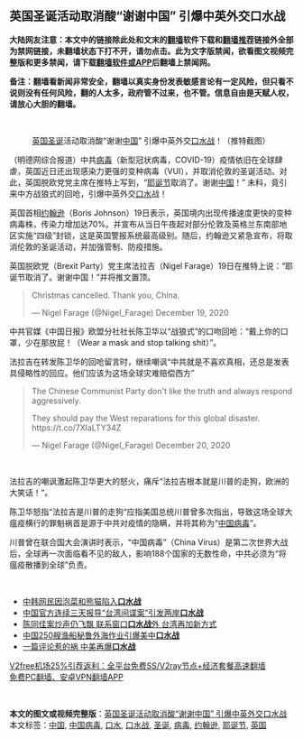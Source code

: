  <h2>英国圣诞活动取消酸“谢谢中国” 引爆中英外交口水战</h2> <p class="notice"><b>大陆网友注意：本文中的链接除此处和文末的<a href="https://github.com/bannedbook/fanqiang" >翻墙</a>软件下载和<a href="https://github.com/killgcd/justmysocks/blob/master/README.md">翻墙推荐</a>链接外全部为禁网链接，未翻墙状态下打不开，请勿点击。此为文字版禁闻，欲看图文视频完整版和更多禁闻，请下载<a href="https://github.com/bannedbook/fanqiang">翻墙软件或APP</a>后翻墙上禁闻网。</p><p>备注：翻墙看新闻非常安全，翻墙以真实身份发表敏感言论有一定风险，但只看不说则没有任何风险，翻的人太多，政府管不过来，也不管。信息自由是天赋人权，请放心大胆的翻墙。</b></p>  <div class="entry"> <br /> <figure><figcaption class="wp-caption-text"><a href="https://www.bannedbook.org/bnews/tag/%e8%8b%b1%e5%9b%bd/" class="st_tag internal_tag" rel="tag" title="标签 英国 下的日志">英国</a><a href="https://www.bannedbook.org/bnews/tag/%E5%9C%A3%E8%AF%9E/" class="st_tag internal_tag" rel="tag" title="标签 圣诞 下的日志">圣诞</a>活动取消酸“谢谢<a href="https://www.bannedbook.org/bnews/tag/%E4%B8%AD%E5%9B%BD/" class="st_tag internal_tag" rel="tag" title="标签 中国 下的日志">中国</a>”  引爆中英外交<a href="https://www.bannedbook.org/bnews/tag/%E5%8F%A3%E6%B0%B4%E6%88%98/" class="st_tag internal_tag" rel="tag" title="标签 口水战 下的日志">口水战</a>！（推特截图）</figcaption></figure> <p>（明德网综合报道）中共<a href="https://www.bannedbook.org/bnews/tag/%e7%97%85%e6%af%92/" class="st_tag internal_tag" rel="tag" title="标签 病毒 下的日志">病毒</a>（新型冠状病毒，COVID-19）疫情依旧在全球肆虐，英国近日还出现感染力更强的变种病毒（VUI），并取消伦敦的圣诞活动。对此，英国脱欧党党主席在推特上写到，“<a href="https://www.bannedbook.org/bnews/tag/%e8%80%b6%e8%af%9e%e8%8a%82/" class="st_tag internal_tag" rel="tag" title="标签 耶诞节 下的日志">耶诞节</a>取消了。谢谢<span class='wp_keywordlink_affiliate'><a href="https://www.bannedbook.org/" title="中国" target="_blank">中国</a></span>！” 未料，竟引来中方战狼式的回呛，引爆中英外交<a href="https://www.bannedbook.org/bnews/tag/%E5%8F%A3%E6%B0%B4/" class="st_tag internal_tag" rel="tag" title="标签 口水 下的日志">口水</a>战！</p> <p>英国首相<a href="https://www.bannedbook.org/bnews/tag/%e7%ba%a6%e7%bf%b0%e9%80%8a/" class="st_tag internal_tag" rel="tag" title="标签 约翰逊 下的日志">约翰逊</a>（Boris Johnson）19日表示，英国境内出现传播速度更快的变种病毒株，传染力增加达70%。并宣布从当日午夜起对部分伦敦及英格兰东南部地区实施“四级”封锁，这是英国警报系统最高级别。随后，约翰逊又紧急宣布，将取消伦敦的圣诞活动，并加强管制、防疫措施。</p> <p>英国脱欧党（Brexit Party）党主席法拉吉（Nigel Farage）19日在推特上说：“耶诞节取消了。谢谢中国！”并将推文置顶。</p> <blockquote class="twitter-tweet" data-width="550" data-dnt="true"> <p>Christmas cancelled. Thank you, China.</p> <p>&mdash; Nigel Farage (@Nigel_Farage) December 19, 2020</p>  </blockquote> <p>中共官媒《中国日报》欧盟分社社长陈卫华以“战狼式”的口吻回呛：“戴上你的口罩，少在那放屁！（Wear a mask and stop talking shit）”。</p> <p>法拉吉在转发陈卫华的回呛留言时，继续嘲讽“中共就是不喜欢真相，还总是发表具侵略性的回应。他们应该为这场全球灾难赔偿西方”</p> <blockquote class="twitter-tweet" data-width="550" data-dnt="true"> <p>The Chinese Communist Party don&#39;t like the truth and always respond aggressively. </p> <p>They should pay the West reparations for this global disaster. https://t.co/7XlaLTY34Z</p> <p>&mdash; Nigel Farage (@Nigel_Farage) December 20, 2020</p>  </blockquote> <p>&nbsp;</p> <p>法拉吉的嘲讽激起陈卫华更大的怒火，痛斥“法拉吉根本就是川普的走狗，欧洲的大笑话！”。</p> <p>陈卫华怒指“法拉吉是川普的走狗“应指美国总统川普曾多次指出，导致这场全球大瘟疫横行的罪魁祸首是源于中共对疫情的隐瞒，并将其称为“<a href="https://www.bannedbook.org/bnews/tag/%e4%b8%ad%e5%9b%bd%e7%97%85%e6%af%92/" class="st_tag internal_tag" rel="tag" title="标签 中国病毒 下的日志">中国病毒</a>”。</p> <p>川普曾在联合国大会演讲时表示，“中国病毒”（China Virus）是第二次世界大战后，全球再一次面临看不见的敌人，影响188个国家的无数性命，中共必须为“将瘟疫散播到全球”负责。</p> <p>&nbsp;</p>  <ul class='op-related-articles' title='相关阅读'> <li><a href='https://www.bannedbook.org/bnews/cbnews/20201206/1443093.html' target='_blank'>中韩网民因泡菜和熊猫陷入<b>口水战</b></a></li> <li><a href='https://www.bannedbook.org/bnews/baitai/20201014/1413581.html' target='_blank'>中国官方连续三天报导“台湾间谍案”引发两岸<b>口水战</b></a></li> <li><a href='https://www.bannedbook.org/bnews/cnnews/hknews/20201008/1410266.html' target='_blank'>陈同佳案炒声仍飞飘 联系窗口<b>口水战</b>外 台湾再加新方式</a></li> <li><a href='https://www.bannedbook.org/bnews/baitai/20200926/1403655.html' target='_blank'>中国250艘渔船秘鲁外海作业引爆美中<b>口水战</b></a></li> <li><a href='https://www.bannedbook.org/bnews/baitai/20200912/1395189.html' target='_blank'>一篇评论惹的祸 中美再爆<b>口水战</b></a></li> </ul> <p class="texttj"> <a href="https://www.bannedbook.org/forum23/topic22702.html" target="_blank">V2free机场25%引荐返利：全平台免费SS/V2ray节点+经济套餐高速翻墙</a><br/> <a href="https://github.com/bannedbook/fanqiang/wiki/%E7%A6%81%E9%97%BB%E7%BD%91%E5%AE%89%E5%8D%93%E7%BF%BB%E5%A2%99%E6%96%B0%E9%97%BBAPP" target="_blank">免费PC翻墙、安卓VPN翻墙APP</a></p><p>&nbsp;</p><a name='sharetosocial'></a>       <div><b>本文的图文或视频完整版</b>：<a href='https://www.bannedbook.org/bnews/comments/20201223/1453123.html'>英国圣诞活动取消酸“谢谢中国” 引爆中英外交口水战</a></div>  </div><!--END ENTRY--> <div class="postfooter"> <div>本文标签：<a href="https://www.bannedbook.org/bnews/tag/%E4%B8%AD%E5%9B%BD/" rel="tag">中国</a>, <a href="https://www.bannedbook.org/bnews/tag/%e4%b8%ad%e5%9b%bd%e7%97%85%e6%af%92/" rel="tag">中国病毒</a>, <a href="https://www.bannedbook.org/bnews/tag/%E5%8F%A3%E6%B0%B4/" rel="tag">口水</a>, <a href="https://www.bannedbook.org/bnews/tag/%E5%8F%A3%E6%B0%B4%E6%88%98/" rel="tag">口水战</a>, <a href="https://www.bannedbook.org/bnews/tag/%E5%9C%A3%E8%AF%9E/" rel="tag">圣诞</a>, <a href="https://www.bannedbook.org/bnews/tag/%e7%97%85%e6%af%92/" rel="tag">病毒</a>, <a href="https://www.bannedbook.org/bnews/tag/%e7%ba%a6%e7%bf%b0%e9%80%8a/" rel="tag">约翰逊</a>, <a href="https://www.bannedbook.org/bnews/tag/%e8%80%b6%e8%af%9e%e8%8a%82/" rel="tag">耶诞节</a>, <a href="https://www.bannedbook.org/bnews/tag/%e8%8b%b1%e5%9b%bd/" rel="tag">英国</a></div>  </div><!--END POSTFOOTER--> 